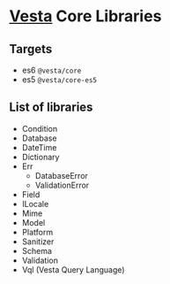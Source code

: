# [Vesta](http://vesta.bz) Core Libraries
 
## Targets
* es6 `@vesta/core`
* es5 `@vesta/core-es5`

## List of libraries
* Condition
* Database
* DateTime
* Dictionary
* Err
    * DatabaseError
    * ValidationError
* Field
* ILocale
* Mime
* Model
* Platform
* Sanitizer
* Schema
* Validation
* Vql (Vesta Query Language)
